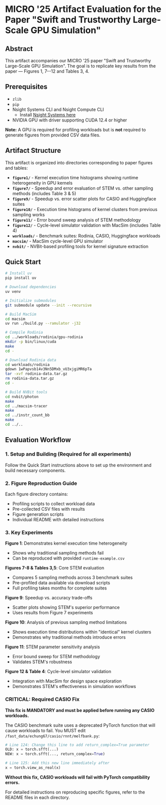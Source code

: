 # MICRO '25 Artifact Evaluation for the Paper "Swift and Trustworthy Large-Scale GPU Simulation"

## Abstract

This artifact accompanies our MICRO '25 paper "Swift and Trustworthy Large-Scale GPU Simulation". The goal is to replicate key results from the paper — Figures 1, 7--12 and Tables 3, 4.

## Prerequisites

- `zlib`
- `pip`
- Nsight Systems CLI and Nsight Compute CLI  
  - Install [Nsight Systems here](https://docs.nvidia.com/nsight-systems/InstallationGuide/index.html)
- NVIDIA GPU with driver supporting CUDA 12.4 or higher

**Note:** A GPU is required for profiling workloads but is **not** required to generate figures from provided CSV data files.

## Artifact Structure

This artifact is organized into directories corresponding to paper figures and tables:

- **`figure1/`** - Kernel execution time histograms showing runtime heterogeneity in GPU kernels
- **`figure7/`** - Speedup and error evaluation of STEM vs. other sampling methods (includes Table 3 & 5)
- **`figure9/`** - Speedup vs. error scatter plots for CASIO and Huggingface suites  
- **`figure10/`** - Execution time histograms of kernel clusters from previous sampling works
- **`figure11/`** - Error bound sweep analysis of STEM methodology
- **`figure12/`** - Cycle-level simulator validation with MacSim (includes Table 4)
- **`workloads/`** - Benchmark suites: Rodinia, CASIO, Huggingface workloads
- **`macsim/`** - MacSim cycle-level GPU simulator
- **`nvbit/`** - NVBit-based profiling tools for kernel signature extraction

## Quick Start

```bash
# Install uv
pip install uv

# Download dependencies
uv venv

# Initialize submodules
git submodule update --init --recursive

# Build MacSim
cd macsim
uv run ./build.py --ramulator -j32

# Compile Rodinia
cd ../workloads/rodinia/gpu-rodinia
mkdir -p bin/linux/cuda
make
cd -

# Download Rodinia data
cd workloads/rodinia
gdown 1wPapvsb14v3Nn5DMxb_vU3xjgiMR6pTa
tar -xvf rodinia-data.tar.gz
rm rodinia-data.tar.gz
cd -

# Build NVBit tools
cd nvbit/photon
make
cd ../macsim-tracer
make
cd ../instr_count_bb
make
cd ../..
``` 

## Evaluation Workflow

### 1. Setup and Building (Required for all experiments)
Follow the Quick Start instructions above to set up the environment and build necessary components.

### 2. Figure Reproduction Guide

Each figure directory contains:
- Profiling scripts to collect workload data
- Pre-collected CSV files with results 
- Figure generation scripts
- Individual README with detailed instructions

### 3. Key Experiments

**Figure 1**: Demonstrates kernel execution time heterogeneity
- Shows why traditional sampling methods fail
- Can be reproduced with provided `runtime-example.csv`

**Figures 7-8 & Tables 3,5**: Core STEM evaluation
- Compares 5 sampling methods across 3 benchmark suites
- Pre-profiled data available via download scripts
- Full profiling takes months for complete suites

**Figure 9**: Speedup vs. accuracy trade-offs
- Scatter plots showing STEM's superior performance
- Uses results from Figure 7 experiments

**Figure 10**: Analysis of previous sampling method limitations
- Shows execution time distributions within "identical" kernel clusters
- Demonstrates why traditional methods introduce errors

**Figure 11**: STEM parameter sensitivity analysis
- Error bound sweep for STEM methodology
- Validates STEM's robustness

**Figure 12 & Table 4**: Cycle-level simulator validation
- Integration with MacSim for design space exploration
- Demonstrates STEM's effectiveness in simulation workflows

### **CRITICAL: Required CASIO Fix**
**This fix is MANDATORY and must be applied before running any CASIO workloads.**

The CASIO benchmark suite uses a deprecated PyTorch function that will cause workloads to fail. You MUST edit `/fast_data/echung67/casio/rnnt/melfbank.py`:

```python
# Line 124: Change this line to add return_complex=True parameter
OLD: x = torch.sfft(...)  
NEW: x = torch.sfft(..., return_complex=True)

# Line 125: Add this new line immediately after
x = torch.view_as_real(x)
```

**Without this fix, CASIO workloads will fail with PyTorch compatibility errors.**

For detailed instructions on reproducing specific figures, refer to the README files in each directory.
